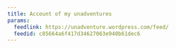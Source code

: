 ```yaml
---
title: Account of my unadventures
params:
  feedlink: https://unadventure.wordpress.com/feed/
  feedid: c85664a6f417d34627063e940b61dec6
---
```

